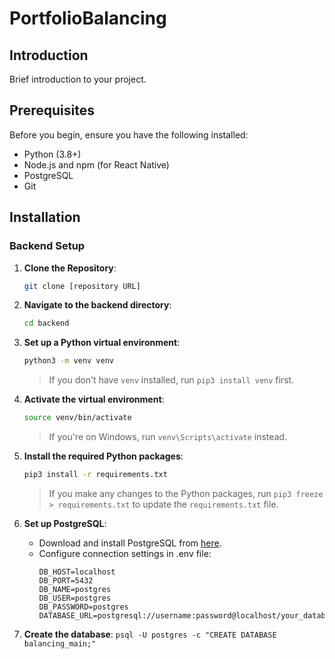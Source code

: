 # PortfolioBalancing

## Introduction
Brief introduction to your project.

## Prerequisites
Before you begin, ensure you have the following installed:
- Python (3.8+)
- Node.js and npm (for React Native)
- PostgreSQL
- Git

## Installation

### Backend Setup
1. **Clone the Repository**:
   ```bash
   git clone [repository URL]
   ```

2. **Navigate to the backend directory**:
   ```bash
   cd backend
   ```

3. **Set up a Python virtual environment**:
   ```bash
   python3 -m venv venv
   ```
    > If you don't have `venv` installed, run `pip3 install venv` first.

4. **Activate the virtual environment**:
    ```bash
    source venv/bin/activate
    ```
     > If you're on Windows, run `venv\Scripts\activate` instead.

5. **Install the required Python packages**:
    ```bash
    pip3 install -r requirements.txt
    ```
    > If you make any changes to the Python packages, run `pip3 freeze > requirements.txt` to update the `requirements.txt` file.

6. **Set up PostgreSQL**:
    - Download and install PostgreSQL from [here](https://www.postgresql.org/download/).
    - Configure connection settings in .env file:
        ```
        DB_HOST=localhost
        DB_PORT=5432
        DB_NAME=postgres
        DB_USER=postgres
        DB_PASSWORD=postgres
        DATABASE_URL=postgresql://username:password@localhost/your_database_name
        ```

7. **Create the database**:
    ``` psql -U postgres -c "CREATE DATABASE balancing_main;" ```

